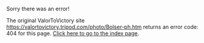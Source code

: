 

Sorry there was an error!

The original ValorToVictory site https://valortovictory.tripod.com/photo/Bolser-ph.htm returns an error code: 404 for this page. [Click here to go to the index page](../index.md).